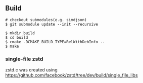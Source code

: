## Build

```
# checkout submodules(e.g. simdjson)
$ git submodule update --init --recursive
```

```
$ mkdir build
$ cd build
$ cmake -DCMAKE_BUILD_TYPE=RelWithDebInfo ..
$ make
```

### single-file zstd

zstd.c was created using https://github.com/facebook/zstd/tree/dev/build/single_file_libs

